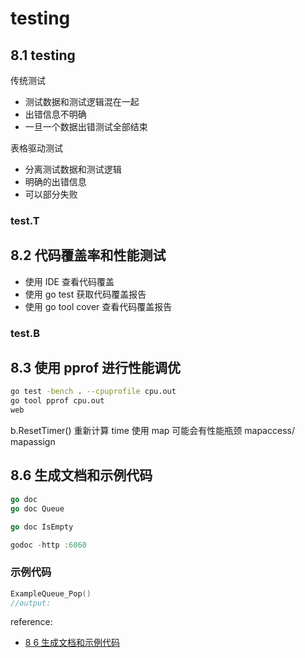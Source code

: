 # testing

## 8.1 testing

传统测试

- 测试数据和测试逻辑混在一起
- 出错信息不明确
- 一旦一个数据出错测试全部结束

表格驱动测试

- 分离测试数据和测试逻辑
- 明确的出错信息
- 可以部分失败

### test.T

## 8.2 代码覆盖率和性能测试

- 使用 IDE 查看代码覆盖
- 使用 go test 获取代码覆盖报告
- 使用 go tool cover 查看代码覆盖报告

### test.B

## 8.3 使用 pprof 进行性能调优

```sh
go test -bench . --cpuprofile cpu.out
go tool pprof cpu.out
web
```

b.ResetTimer() 重新计算 time
使用 map 可能会有性能瓶颈 mapaccess/ mapassign

## 8.6 生成文档和示例代码

```go
go doc
go doc Queue

go doc IsEmpty

godoc -http :6060
```

### 示例代码

```go
ExampleQueue_Pop()
//output:
```

reference:

- [8 6 生成文档和示例代码](https://www.youtube.com/watch?v=jUFbKCsVkAk&list=PL9avoKyUyEuy6neui9YrtBQtbbKx0y_y5&index=38)

